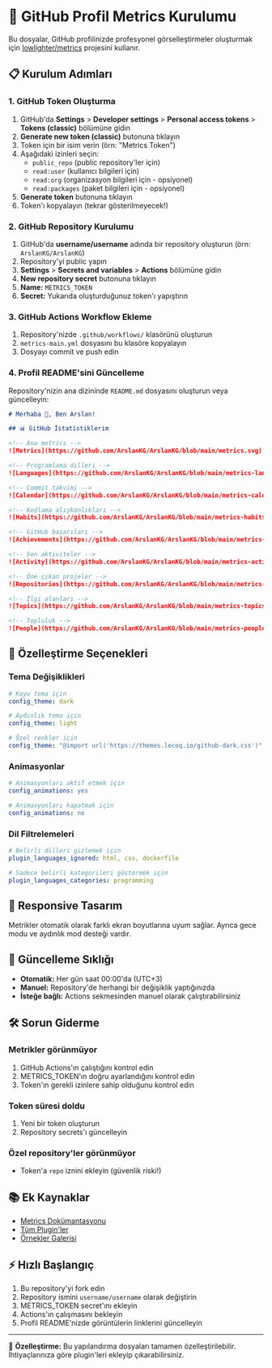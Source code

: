 # 🚀 GitHub Profil Metrics Kurulumu

Bu dosyalar, GitHub profilinizde profesyonel görselleştirmeler oluşturmak için [lowlighter/metrics](https://github.com/lowlighter/metrics) projesini kullanır.

## 📋 Kurulum Adımları

### 1. GitHub Token Oluşturma

1. GitHub'da **Settings** > **Developer settings** > **Personal access tokens** > **Tokens (classic)** bölümüne gidin
2. **Generate new token (classic)** butonuna tıklayın
3. Token için bir isim verin (örn: "Metrics Token")
4. Aşağıdaki izinleri seçin:
   - `public_repo` (public repository'ler için)
   - `read:user` (kullanıcı bilgileri için)
   - `read:org` (organizasyon bilgileri için - opsiyonel)
   - `read:packages` (paket bilgileri için - opsiyonel)
5. **Generate token** butonuna tıklayın
6. Token'ı kopyalayın (tekrar gösterilmeyecek!)

### 2. GitHub Repository Kurulumu

1. GitHub'da **username/username** adında bir repository oluşturun (örn: `ArslanKG/ArslanKG`)
2. Repository'yi public yapın
3. **Settings** > **Secrets and variables** > **Actions** bölümüne gidin
4. **New repository secret** butonuna tıklayın
5. **Name:** `METRICS_TOKEN`
6. **Secret:** Yukarıda oluşturduğunuz token'ı yapıştırın

### 3. GitHub Actions Workflow Ekleme

1. Repository'nizde `.github/workflows/` klasörünü oluşturun
2. `metrics-main.yml` dosyasını bu klasöre kopyalayın
3. Dosyayı commit ve push edin

### 4. Profil README'sini Güncelleme

Repository'nizin ana dizininde `README.md` dosyasını oluşturun veya güncelleyin:

```markdown
# Merhaba 👋, Ben Arslan!

## 📊 GitHub İstatistiklerim

<!-- Ana metrics -->
![Metrics](https://github.com/ArslanKG/ArslanKG/blob/main/metrics.svg)

<!-- Programlama dilleri -->
![Languages](https://github.com/ArslanKG/ArslanKG/blob/main/metrics-languages.svg)

<!-- Commit takvimi -->
![Calendar](https://github.com/ArslanKG/ArslanKG/blob/main/metrics-calendar.svg)

<!-- Kodlama alışkanlıkları -->
![Habits](https://github.com/ArslanKG/ArslanKG/blob/main/metrics-habits.svg)

<!-- GitHub başarıları -->
![Achievements](https://github.com/ArslanKG/ArslanKG/blob/main/metrics-achievements.svg)

<!-- Son aktiviteler -->
![Activity](https://github.com/ArslanKG/ArslanKG/blob/main/metrics-activity.svg)

<!-- Öne çıkan projeler -->
![Repositories](https://github.com/ArslanKG/ArslanKG/blob/main/metrics-repositories.svg)

<!-- İlgi alanları -->
![Topics](https://github.com/ArslanKG/ArslanKG/blob/main/metrics-topics.svg)

<!-- Topluluk -->
![People](https://github.com/ArslanKG/ArslanKG/blob/main/metrics-people.svg)
```

## 🎨 Özelleştirme Seçenekleri

### Tema Değişiklikleri

```yaml
# Koyu tema için
config_theme: dark

# Aydınlık tema için
config_theme: light

# Özel renkler için
config_theme: "@import url('https://themes.lecoq.io/github-dark.css')"
```

### Animasyonlar

```yaml
# Animasyonları aktif etmek için
config_animations: yes

# Animasyonları kapatmak için
config_animations: no
```

### Dil Filtrelemeleri

```yaml
# Belirli dilleri gizlemek için
plugin_languages_ignored: html, css, dockerfile

# Sadece belirli kategorileri göstermek için
plugin_languages_categories: programming
```

## 📱 Responsive Tasarım

Metrikler otomatik olarak farklı ekran boyutlarına uyum sağlar. Ayrıca gece modu ve aydınlık mod desteği vardır.

## 🔄 Güncelleme Sıklığı

- **Otomatik:** Her gün saat 00:00'da (UTC+3)
- **Manuel:** Repository'de herhangi bir değişiklik yaptığınızda
- **İsteğe bağlı:** Actions sekmesinden manuel olarak çalıştırabilirsiniz

## 🛠️ Sorun Giderme

### Metrikler görünmüyor
1. GitHub Actions'ın çalıştığını kontrol edin
2. METRICS_TOKEN'ın doğru ayarlandığını kontrol edin
3. Token'ın gerekli izinlere sahip olduğunu kontrol edin

### Token süresi doldu
1. Yeni bir token oluşturun
2. Repository secrets'ı güncelleyin

### Özel repository'ler görünmüyor
- Token'a `repo` iznini ekleyin (güvenlik riski!)

## 📚 Ek Kaynaklar

- [Metrics Dokümantasyonu](https://github.com/lowlighter/metrics#readme)
- [Tüm Plugin'ler](https://github.com/lowlighter/metrics#-plugins)
- [Örnekler Galerisi](https://github.com/lowlighter/metrics/tree/examples)

## ⚡ Hızlı Başlangıç

1. Bu repository'yi fork edin
2. Repository ismini `username/username` olarak değiştirin
3. METRICS_TOKEN secret'ını ekleyin
4. Actions'ın çalışmasını bekleyin
5. Profil README'nizde görüntülerin linklerini güncelleyin

---

🔧 **Özelleştirme:** Bu yapılandırma dosyaları tamamen özelleştirilebilir. İhtiyaçlarınıza göre plugin'leri ekleyip çıkarabilirsiniz.
